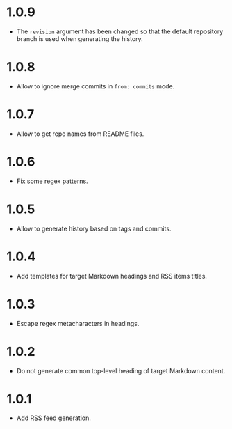 # 1.0.9

-   The `revision` argument has been changed so that the default repository branch is used when generating the history.

# 1.0.8

-   Allow to ignore merge commits in `from: commits` mode.

# 1.0.7

-   Allow to get repo names from README files.

# 1.0.6

-   Fix some regex patterns.

# 1.0.5

-   Allow to generate history based on tags and commits.

# 1.0.4

-   Add templates for target Markdown headings and RSS items titles.

# 1.0.3

-   Escape regex metacharacters in headings.

# 1.0.2

-   Do not generate common top-level heading of target Markdown content.

# 1.0.1

-   Add RSS feed generation.
